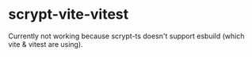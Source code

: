 # scrypt-vite-vitest

Currently not working because scrypt-ts doesn't support esbuild (which vite & vitest are using).
